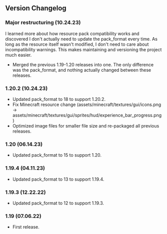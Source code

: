 ## Version Changelog

### Major restructuring (10.24.23)
I learned more about how resource pack compatibility works and discovered I don't actually need to update the pack_format every time.
As long as the resource itself wasn't modified, I don't need to care about incompatibility warnings.
This makes maintaining and versioning the project much easier.
- Merged the previous 1.19-1.20 releases into one. The only difference was the pack_format, and nothing actually changed between these releases.

### 1.20.2 (10.24.23)
- Updated pack_format to 18 to support 1.20.2.
- Fix Minecraft resource change (assets/minecraft/textures/gui/icons.png -> assets/minecraft/textures/gui/sprites/hud/experience_bar_progress.png)
- Optimized image files for smaller file size and re-packaged all previous releases.

### 1.20 (06.14.23)
- Updated pack_format to 15 to support 1.20.

### 1.19.4 (04.11.23)
- Updated pack_format to 13 to support 1.19.4.

### 1.19.3 (12.22.22)
- Updated pack_format to 12 to support 1.19.3.

### 1.19 (07.06.22)
- First release.
